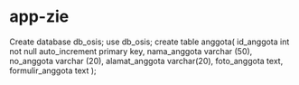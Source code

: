 # app-zie

Create database db_osis;
use db_osis;
create table anggota( id_anggota int not null auto_increment primary key, nama_anggota varchar (50), no_anggota varchar (20), alamat_anggota varchar(20), foto_anggota text, formulir_anggota text );
